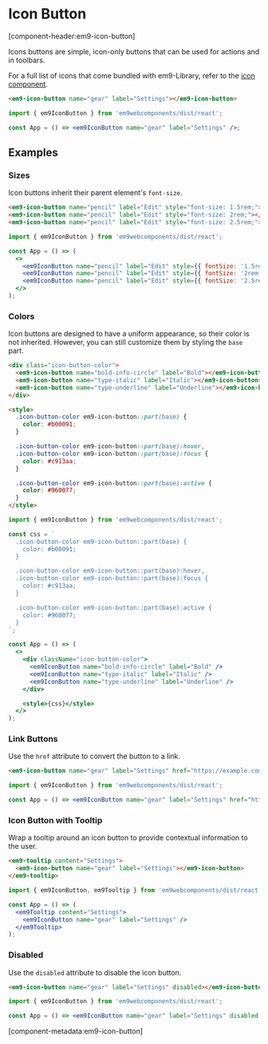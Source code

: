 # Icon Button

[component-header:em9-icon-button]

Icons buttons are simple, icon-only buttons that can be used for actions and in toolbars.

For a full list of icons that come bundled with em9-Library, refer to the [icon component](/components/icon).

```html preview
<em9-icon-button name="gear" label="Settings"></em9-icon-button>
```

```jsx react
import { em9IconButton } from 'em9webcomponents/dist/react';

const App = () => <em9IconButton name="gear" label="Settings" />;
```

## Examples

### Sizes

Icon buttons inherit their parent element's `font-size`.

```html preview
<em9-icon-button name="pencil" label="Edit" style="font-size: 1.5rem;"></em9-icon-button>
<em9-icon-button name="pencil" label="Edit" style="font-size: 2rem;"></em9-icon-button>
<em9-icon-button name="pencil" label="Edit" style="font-size: 2.5rem;"></em9-icon-button>
```

```jsx react
import { em9IconButton } from 'em9webcomponents/dist/react';

const App = () => (
  <>
    <em9IconButton name="pencil" label="Edit" style={{ fontSize: '1.5rem' }} />
    <em9IconButton name="pencil" label="Edit" style={{ fontSize: '2rem' }} />
    <em9IconButton name="pencil" label="Edit" style={{ fontSize: '2.5rem' }} />
  </>
);
```

### Colors

Icon buttons are designed to have a uniform appearance, so their color is not inherited. However, you can still customize them by styling the `base` part.

```html preview
<div class="icon-button-color">
  <em9-icon-button name="bold-info-circle" label="Bold"></em9-icon-button>
  <em9-icon-button name="type-italic" label="Italic"></em9-icon-button>
  <em9-icon-button name="type-underline" label="Underline"></em9-icon-button>
</div>

<style>
  .icon-button-color em9-icon-button::part(base) {
    color: #b00091;
  }

  .icon-button-color em9-icon-button::part(base):hover,
  .icon-button-color em9-icon-button::part(base):focus {
    color: #c913aa;
  }

  .icon-button-color em9-icon-button::part(base):active {
    color: #960077;
  }
</style>
```

```jsx react
import { em9IconButton } from 'em9webcomponents/dist/react';

const css = `
  .icon-button-color em9-icon-button::part(base) {
    color: #b00091;
  }

  .icon-button-color em9-icon-button::part(base):hover,
  .icon-button-color em9-icon-button::part(base):focus {
    color: #c913aa;
  }

  .icon-button-color em9-icon-button::part(base):active {
    color: #960077;
  }
`;

const App = () => (
  <>
    <div className="icon-button-color">
      <em9IconButton name="bold-info-circle" label="Bold" />
      <em9IconButton name="type-italic" label="Italic" />
      <em9IconButton name="type-underline" label="Underline" />
    </div>

    <style>{css}</style>
  </>
);
```

### Link Buttons

Use the `href` attribute to convert the button to a link.

```html preview
<em9-icon-button name="gear" label="Settings" href="https://example.com" target="_blank"></em9-icon-button>
```

```jsx react
import { em9IconButton } from 'em9webcomponents/dist/react';

const App = () => <em9IconButton name="gear" label="Settings" href="https://example.com" target="_blank" />;
```

### Icon Button with Tooltip

Wrap a tooltip around an icon button to provide contextual information to the user.

```html preview
<em9-tooltip content="Settings">
  <em9-icon-button name="gear" label="Settings"></em9-icon-button>
</em9-tooltip>
```

```jsx react
import { em9IconButton, em9Tooltip } from 'em9webcomponents/dist/react';

const App = () => (
  <em9Tooltip content="Settings">
    <em9IconButton name="gear" label="Settings" />
  </em9Tooltip>
);
```

### Disabled

Use the `disabled` attribute to disable the icon button.

```html preview
<em9-icon-button name="gear" label="Settings" disabled></em9-icon-button>
```

```jsx react
import { em9IconButton } from 'em9webcomponents/dist/react';

const App = () => <em9IconButton name="gear" label="Settings" disabled />;
```

[component-metadata:em9-icon-button]
